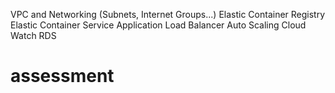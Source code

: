 VPC and Networking (Subnets, Internet Groups...)
Elastic Container Registry
Elastic Container Service
Application Load Balancer
Auto Scaling
Cloud Watch
RDS
# assessment
